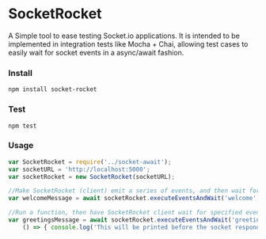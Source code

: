 # SocketRocket
A Simple tool to ease testing Socket.io applications.
It is intended to be implemented in integration tests like Mocha + Chai, allowing test cases to easily wait for socket events in a async/await fashion.

### Install

    npm install socket-rocket

### Test

    npm test

### Usage
```javascript
var SocketRocket = require('../socket-await');
var socketURL = 'http://localhost:5000';
var socketRocket = new SocketRocket(socketURL);

//Make SocketRocket (client) emit a series of events, and then wait for specified event ('welcome')
var welcomeMessage = await socketRocket.executeEventsAndWait('welcome', [{event:'enterRoom', data:'hello'}]);

//Run a function, then have SocketRocket client wait for specified event ('greetings')
var greetingsMessage = await socketRocket.executeEventsAndWait('greetings', 
    () => { console.log('This will be printed before the socket responds') });
```
